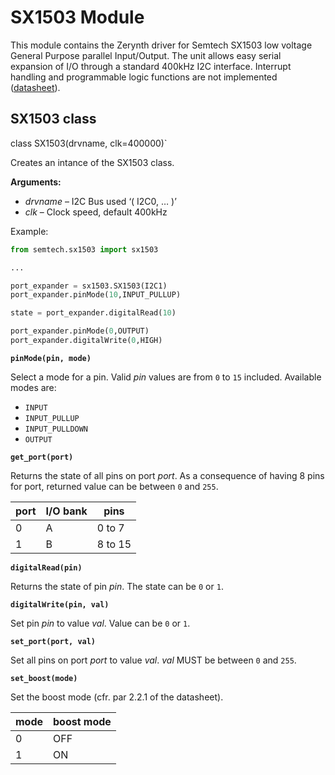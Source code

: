 # SX1503 Module

This module contains the Zerynth driver for Semtech SX1503 low voltage General Purpose parallel Input/Output. The unit allows easy serial expansion of I/O through a standard 400kHz I2C interface. Interrupt handling and programmable logic functions are not implemented ([datasheet](http://www.semtech.com/images/datasheet/sx150x.pdf)).

## SX1503 class


class SX1503(drvname, clk=400000)`

Creates an intance of the SX1503 class.


**Arguments:**
    
* *drvname* – I2C Bus used ‘( I2C0, … )’
* *clk* – Clock speed, default 400kHz


Example:

```py
from semtech.sx1503 import sx1503

...

port_expander = sx1503.SX1503(I2C1)
port_expander.pinMode(10,INPUT_PULLUP)

state = port_expander.digitalRead(10)

port_expander.pinMode(0,OUTPUT)
port_expander.digitalWrite(0,HIGH)
```


**`pinMode(pin, mode)`**

Select a mode for a pin. Valid *pin* values are from `0` to `15` included.
Available modes are:

* `INPUT`
* `INPUT_PULLUP`
* `INPUT_PULLDOWN`
* `OUTPUT`


**`get_port(port)`**

Returns the state of all pins on port *port*. As a consequence of having 8 pins for port, returned value can be between `0` and `255`.

| port | I/O bank | pins    |
|------|----------|---------|
| 0    | A        | 0 to 7  |
| 1    | B        | 8 to 15 |

**`digitalRead(pin)`**

Returns the state of pin *pin*. The state can be `0` or `1`.


**`digitalWrite(pin, val)`**

Set pin *pin* to value *val*. Value can be `0` or `1`.


**`set_port(port, val)`**

Set all pins on port *port* to value *val*.
*val* MUST be between `0` and `255`.


**`set_boost(mode)`**

Set the boost mode (cfr. par 2.2.1 of the datasheet).

| mode | boost mode |
|------|------------|
| 0    | OFF        |
| 1    | ON         |
<!--stackedit_data:
eyJoaXN0b3J5IjpbLTgxMDQyNDM0OV19
-->